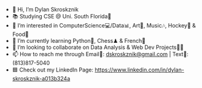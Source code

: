 - 👋 Hi, I’m Dylan Skroskznik 
- 📚 Studying CSE @ Uni. South Florida🐂
- 👀 I’m interested in ComputerScience💻/Data📊, Art🎨, Music🎶, Hockey🏒 & Food🥩
- 🌱 I’m currently learning Python🐍, Chess♟ & French🥖 
- 💞️ I’m looking to collaborate on Data Analysis & Web Dev Projects👨‍💻
- 📫 How to reach me through Email📧: dskroskznik@gmail.com | Text📲: (813)817-5040
- 🟦 Check out my LinkedIn Page: https://www.linkedin.com/in/dylan-skroskznik-a013b324a
<!---
dskroskznik/dskroskznik is a ✨ special ✨ repository because its `README.md` (this file) appears on your GitHub profile.
You can click the Preview link to take a look at your changes.
--->
